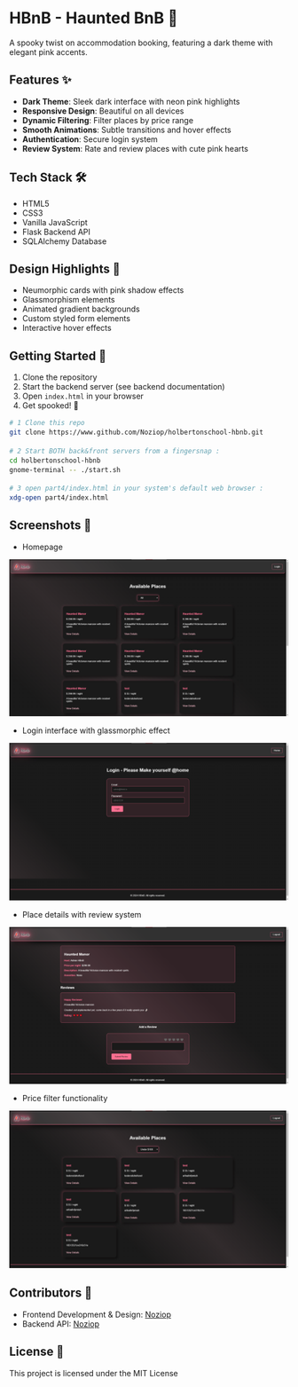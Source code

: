 # HBnB - Haunted BnB 👻

A spooky twist on accommodation booking, featuring a dark theme with elegant pink accents.

## Features ✨

- **Dark Theme**: Sleek dark interface with neon pink highlights
- **Responsive Design**: Beautiful on all devices
- **Dynamic Filtering**: Filter places by price range
- **Smooth Animations**: Subtle transitions and hover effects
- **Authentication**: Secure login system
- **Review System**: Rate and review places with cute pink hearts

## Tech Stack 🛠️

- HTML5
- CSS3
- Vanilla JavaScript
- Flask Backend API
- SQLAlchemy Database

## Design Highlights 🎨

- Neumorphic cards with pink shadow effects
- Glassmorphism elements
- Animated gradient backgrounds
- Custom styled form elements
- Interactive hover effects

## Getting Started 🚀

1. Clone the repository
2. Start the backend server (see backend documentation)
3. Open `index.html` in your browser
4. Get spooked! 👻

```bash
# 1 Clone this repo
git clone https://www.github.com/Noziop/holbertonschool-hbnb.git

# 2 Start BOTH back&front servers from a fingersnap :
cd holbertonschool-hbnb
gnome-terminal -- ./start.sh

# 3 open part4/index.html in your system's default web browser :
xdg-open part4/index.html
```

## Screenshots 📸

- Homepage

![Homepage](assets/img/screenshots/homepage.png)

- Login interface with glassmorphic effect

![Login](assets/img/screenshots/login.png)

- Place details with review system

![PlaceDetails](assets/img/screenshots/placedetail.png)

- Price filter functionality

![PriceFilter](assets/img/screenshots/price_filter.png)


## Contributors 👥

- Frontend Development & Design: [Noziop](https://www.github.com/Noziop)
- Backend API: [Noziop](https://www.github.com/Noziop)

## License 📝

This project is licensed under the MIT License
